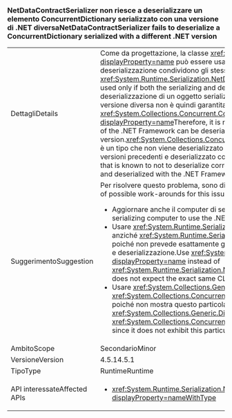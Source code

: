### <a name="netdatacontractserializer-fails-to-deserialize-a-concurrentdictionary-serialized-with-a-different-net-version"></a><span data-ttu-id="1d21a-101">NetDataContractSerializer non riesce a deserializzare un elemento ConcurrentDictionary serializzato con una versione di .NET diversa</span><span class="sxs-lookup"><span data-stu-id="1d21a-101">NetDataContractSerializer fails to deserialize a ConcurrentDictionary serialized with a different .NET version</span></span>

|   |   |
|---|---|
|<span data-ttu-id="1d21a-102">Dettagli</span><span class="sxs-lookup"><span data-stu-id="1d21a-102">Details</span></span>|<span data-ttu-id="1d21a-103">Come da progettazione, la classe <xref:System.Runtime.Serialization.NetDataContractSerializer?displayProperty=name> può essere usata solo se le estremità di serializzazione e deserializzazione condividono gli stessi tipi CLR.</span><span class="sxs-lookup"><span data-stu-id="1d21a-103">By design, the <xref:System.Runtime.Serialization.NetDataContractSerializer?displayProperty=name> can be used only if both the serializing and deserializing ends share the same CLR types.</span></span> <span data-ttu-id="1d21a-104">La deserializzazione di un oggetto serializzato con una versione di .NET Framework da parte di una versione diversa non è quindi garantita. <xref:System.Collections.Concurrent.ConcurrentDictionary%602?displayProperty=name></span><span class="sxs-lookup"><span data-stu-id="1d21a-104">Therefore, it is not guaranteed that an object serialized with one version of the .NET Framework can be deserialized by a different version.<xref:System.Collections.Concurrent.ConcurrentDictionary%602?displayProperty=name></span></span> <span data-ttu-id="1d21a-105">è un tipo che non viene deserializzato correttamente se serializzato con .NET Framework 4.5 o versioni precedenti e deserializzato con .NET Framework 4.5.1 o versioni successive.</span><span class="sxs-lookup"><span data-stu-id="1d21a-105">is a type that is known to not to deserialize correctly if serialized with the .NET Framework 4.5 or earlier and deserialized with the .NET Framework 4.5.1 or later.</span></span>|
|<span data-ttu-id="1d21a-106">Suggerimento</span><span class="sxs-lookup"><span data-stu-id="1d21a-106">Suggestion</span></span>|<span data-ttu-id="1d21a-107">Per risolvere questo problema, sono disponibili alcune soluzioni alternative:</span><span class="sxs-lookup"><span data-stu-id="1d21a-107">There are a number of possible work-arounds for this issue:</span></span><ul><li><span data-ttu-id="1d21a-108">Aggiornare anche il computer di serializzazione a .NET Framework 4.5.1.</span><span class="sxs-lookup"><span data-stu-id="1d21a-108">Upgrade the serializing computer to use the .NET Framework 4.5.1, as well.</span></span></li><li><span data-ttu-id="1d21a-109">Usare <xref:System.Runtime.Serialization.DataContractSerializer?displayProperty=name> anziché <xref:System.Runtime.Serialization.NetDataContractSerializer?displayProperty=name> poiché non prevede esattamente gli stessi tipi CLR a entrambe le estremità di serializzazione e deserializzazione.</span><span class="sxs-lookup"><span data-stu-id="1d21a-109">Use <xref:System.Runtime.Serialization.DataContractSerializer?displayProperty=name> instead of <xref:System.Runtime.Serialization.NetDataContractSerializer?displayProperty=name> as this does not expect the exact same CLR types at both serializing and deserializing ends.</span></span></li><li><span data-ttu-id="1d21a-110">Usare <xref:System.Collections.Generic.Dictionary%602?displayProperty=name> anziché <xref:System.Collections.Concurrent.ConcurrentDictionary%602?displayProperty=name> poiché non mostra questo particolare problema 4.5-&gt;4.5.1.</span><span class="sxs-lookup"><span data-stu-id="1d21a-110">Use <xref:System.Collections.Generic.Dictionary%602?displayProperty=name> instead of <xref:System.Collections.Concurrent.ConcurrentDictionary%602?displayProperty=name> since it does not exhibit this particular 4.5-&gt;4.5.1 break.</span></span></li></ul>|
|<span data-ttu-id="1d21a-111">Ambito</span><span class="sxs-lookup"><span data-stu-id="1d21a-111">Scope</span></span>|<span data-ttu-id="1d21a-112">Secondario</span><span class="sxs-lookup"><span data-stu-id="1d21a-112">Minor</span></span>|
|<span data-ttu-id="1d21a-113">Versione</span><span class="sxs-lookup"><span data-stu-id="1d21a-113">Version</span></span>|<span data-ttu-id="1d21a-114">4.5.1</span><span class="sxs-lookup"><span data-stu-id="1d21a-114">4.5.1</span></span>|
|<span data-ttu-id="1d21a-115">Tipo</span><span class="sxs-lookup"><span data-stu-id="1d21a-115">Type</span></span>|<span data-ttu-id="1d21a-116">Runtime</span><span class="sxs-lookup"><span data-stu-id="1d21a-116">Runtime</span></span>|
|<span data-ttu-id="1d21a-117">API interessate</span><span class="sxs-lookup"><span data-stu-id="1d21a-117">Affected APIs</span></span>|<ul><li><xref:System.Runtime.Serialization.NetDataContractSerializer.Deserialize(System.IO.Stream)?displayProperty=nameWithType></li></ul>|

